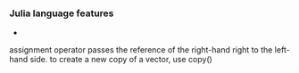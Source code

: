 ### Julia language features
* 
assignment operator passes the reference of the right-hand right to the left-hand side. 
to create a new copy of a vector, use copy()